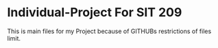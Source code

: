 # Individual-Project For SIT 209 
This is main files for my Project because of GITHUBs restrictions of files limit.
